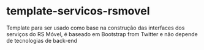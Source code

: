 template-servicos-rsmovel
=========================

Template para ser usado como base na construção das interfaces dos serviços do RS Móvel, é baseado em Bootstrap from Twitter e não depende de tecnologias de back-end
